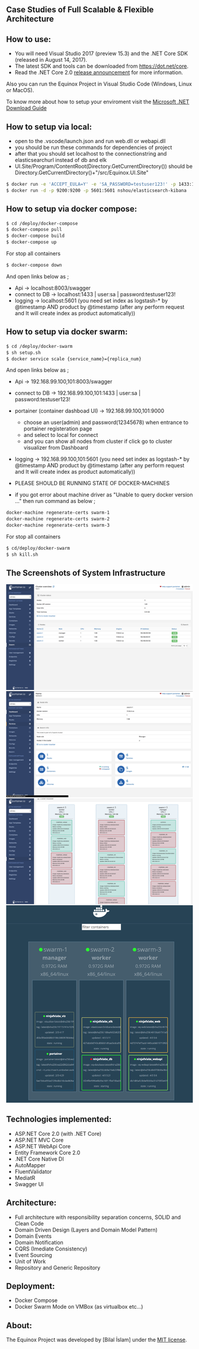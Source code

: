 ## Case Studies  of Full  Scalable & Flexible  Architecture

## How to use:
- You will need Visual Studio 2017 (preview 15.3) and the .NET Core SDK (released in August 14, 2017).
- The latest SDK and tools can be downloaded from https://dot.net/core. 
- Read the .NET Core 2.0 [release announcement](https://blogs.msdn.microsoft.com/dotnet/2017/08/14/announcing-net-core-2-0/) for more information.

Also you can run the Equinox Project in Visual Studio Code (Windows, Linux or MacOS).

To know more about how to setup your enviroment visit the [Microsoft .NET Download Guide](https://www.microsoft.com/net/download)

## How to setup via local:

- open to the .vscode/launch.json and run web.dll or webapi.dll
- you should be run these commands for dependencies of project
- after that you should set localhost to the connectionstring and elasticsearchurl instead of db and elk
- UI.Site/Program/ContentRoot(Directory.GetCurrentDirectory()) should be Directory.GetCurrentDirectory()+"/src/Equinox.UI.Site"

```sh
$ docker run -e 'ACCEPT_EULA=Y' -e 'SA_PASSWORD=testuser123!' -p 1433:1433 -d ninjafx/eq-database:latest
$ docker run -d -p 9200:9200 -p 5601:5601 nshou/elasticsearch-kibana 
```


## How to setup via docker compose:

```sh
$ cd /deploy/docker-compose
$ docker-compose pull
$ docker-compose build
$ docker-compose up
```
For stop all containers
```sh
$ docker-compose down
```


And open links below as ;
- Api -> localhost:8003/swagger
- connect to DB -> localhost:1433 | user:sa | password:testuser123!
- logging -> localhost:5601 (you need set index as logstash-* by @timestamp AND product by @timestamp (after any perform request and It will create index as product automatically))

## How to setup via docker swarm:

```sh
$ cd /deploy/docker-swarm
$ sh setup.sh
$ docker service scale {service_name}={replica_num}
```
And open links below as ;
- Api -> 192.168.99.100,101:8003/swagger
- connect to DB -> 192.168.99.100,101:1433 | user:sa | password:testuser123!
- portainer (container dashboad UI) -> 192.168.99.100,101:9000
    - choose an user(admin) and password(12345678) when entrance to portainer registeration page 
    - and select to local for connect
    - and you can show all nodes from cluster if click go to cluster visualizer from Dashboard
- logging -> 192.168.99.100,101:5601 (you need set index as logstash-* by @timestamp AND product by @timestamp (after any perform request and It will create index as product automatically))

- PLEASE SHOULD BE RUNNING STATE OF DOCKER-MACHINES
- if you got error about machine driver as "Unable to query docker version ..." then run command as below ;

```sh
docker-machine regenerate-certs swarm-1
docker-machine regenerate-certs swarm-2
docker-machine regenerate-certs swarm-3
```

For stop all containers
```sh
$ cd/deploy/docker-swarm
$ sh kill.sh
```
## The Screenshots of System Infrastructure 
<img src="./images/01.png" alt="Equinox Project"> 
<img src="./images/02.png" alt="Equinox Project"> 
<img src="./images/03.png" alt="Equinox Project"> 
<img src="./images/04.png" alt="Equinox Project"> 


## Technologies implemented:

- ASP.NET Core 2.0 (with .NET Core)
 - ASP.NET MVC Core 
 - ASP.NET WebApi Core
- Entity Framework Core 2.0
- .NET Core Native DI
- AutoMapper
- FluentValidator
- MediatR
- Swagger UI

## Architecture:

- Full architecture with responsibility separation concerns, SOLID and Clean Code
- Domain Driven Design (Layers and Domain Model Pattern)
- Domain Events
- Domain Notification
- CQRS (Imediate Consistency)
- Event Sourcing
- Unit of Work
- Repository and Generic Repository

## Deployment:
- Docker Compose
- Docker Swarm Mode on VMBox (as virtualbox etc...)

## About:
The Equinox Project was developed by [Bilal İslam] under the [MIT license](LICENSE).
